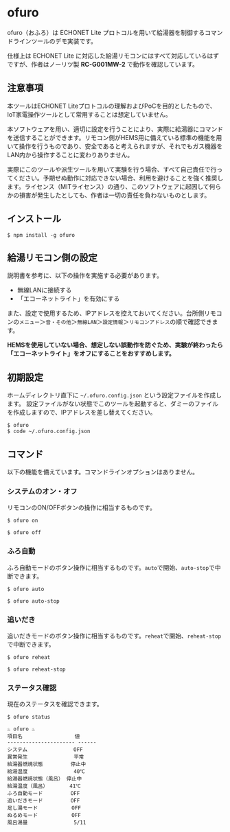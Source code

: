 # ofuro
ofuro（おふろ）は ECHONET Lite プロトコルを用いて給湯器を制御するコマンドラインツールのデモ実装です。

仕様上は ECHONET Lite に対応した給湯リモコンにはすべて対応しているはずですが、作者はノーリツ製 **RC-G001MW-2** で動作を確認しています。

## 注意事項

本ツールはECHONET Liteプロトコルの理解およびPoCを目的としたもので、IoT家電操作ツールとして常用することは想定していません。

本ソフトウェアを用い、適切に設定を行うことにより、実際に給湯器にコマンドを送信することができます。リモコン側がHEMS用に備えている標準の機能を用いて操作を行うものであり、安全であると考えられますが、それでもガス機器をLAN内から操作することに変わりありません。

実際にこのツールや派生ツールを用いて実験を行う場合、すべて自己責任で行ってください。予期せぬ動作に対応できない場合、利用を避けることを強く推奨します。ライセンス（MITライセンス）の通り、このソフトウェアに起因して何らかの損害が発生したとしても、作者は一切の責任を負わないものとします。

## インストール

```
$ npm install -g ofuro
```

## 給湯リモコン側の設定

説明書を参考に、以下の操作を実施する必要があります。

- 無線LANに接続する
- 「エコーネットライト」を有効にする

また、設定で使用するため、IPアドレスを控えておいてください。台所側リモコンの`メニュー`＞`音・その他`＞`無線LAN`＞`設定情報`＞`リモコンアドレス`の順で確認できます。

**HEMSを使用していない場合、想定しない誤動作を防ぐため、実験が終わったら「エコーネットライト」をオフにすることをおすすめします。**

## 初期設定

ホームディレクトリ直下に `~/.ofuro.config.json` という設定ファイルを作成します。
設定ファイルがない状態でこのツールを起動すると、ダミーのファイルを作成しますので、IPアドレスを差し替えてください。

```
$ ofuro
$ code ~/.ofuro.config.json
```

## コマンド

以下の機能を備えています。コマンドラインオプションはありません。

### システムのオン・オフ

リモコンのON/OFFボタンの操作に相当するものです。

```
$ ofuro on
```

```
$ ofuro off
```

### ふろ自動

ふろ自動モードのボタン操作に相当するものです。`auto`で開始、`auto-stop`で中断できます。

```
$ ofuro auto
```

```
$ ofuro auto-stop
```

### 追いだき

追いだきモードのボタン操作に相当するものです。`reheat`で開始、`reheat-stop`で中断できます。

```
$ ofuro reheat
```

```
$ ofuro reheat-stop
```

### ステータス確認

現在のステータスを確認できます。

```
$ ofuro status

♨ ofuro ♨
項目名                 値    
---------------------- ------
システム               OFF   
異常発生               平常  
給湯器燃焼状態         停止中
給湯温度               40℃  
給湯器燃焼状態（風呂） 停止中
給湯温度（風呂）       41℃  
ふろ自動モード         OFF   
追いだきモード         OFF   
足し湯モード           OFF   
ぬるめモード           OFF   
風呂湯量               5/11 
```